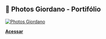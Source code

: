## 📸 Photos Giordano - Portifólio

[![Photos Giordano](http://photosgiordano.com/img/misc/preview.jpg)](http://photosgiordano.com/)

**[Acessar](http://photosgiordano.com/)**
